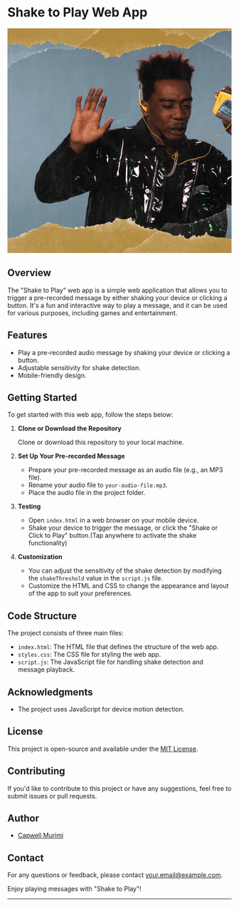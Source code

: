 # Shake to Play Web App

![Shake to Play Demo](demo.gif)

## Overview

The "Shake to Play" web app is a simple web application that allows you to trigger a pre-recorded message by either shaking your device or clicking a button. It's a fun and interactive way to play a message, and it can be used for various purposes, including games and entertainment.

## Features

- Play a pre-recorded audio message by shaking your device or clicking a button.
- Adjustable sensitivity for shake detection.
- Mobile-friendly design.

## Getting Started

To get started with this web app, follow the steps below:

1. **Clone or Download the Repository**

   Clone or download this repository to your local machine.

2. **Set Up Your Pre-recorded Message**

   - Prepare your pre-recorded message as an audio file (e.g., an MP3 file).
   - Rename your audio file to `your-audio-file.mp3`.
   - Place the audio file in the project folder.

3. **Testing**

   - Open `index.html` in a web browser on your mobile device.
   - Shake your device to trigger the message, or click the "Shake or Click to Play" button.(Tap anywhere to activate the shake functionality)

4. **Customization**

   - You can adjust the sensitivity of the shake detection by modifying the `shakeThreshold` value in the `script.js` file.
   - Customize the HTML and CSS to change the appearance and layout of the app to suit your preferences.

## Code Structure

The project consists of three main files:

- `index.html`: The HTML file that defines the structure of the web app.
- `styles.css`: The CSS file for styling the web app.
- `script.js`: The JavaScript file for handling shake detection and message playback.

## Acknowledgments

- The project uses JavaScript for device motion detection.

## License

This project is open-source and available under the [MIT License](LICENSE).

## Contributing

If you'd like to contribute to this project or have any suggestions, feel free to submit issues or pull requests.

## Author

- [Capwell Murimi](https://github.com/capwell-murimi)

## Contact

For any questions or feedback, please contact [your.email@example.com](mailto:capwellmurimi@gmail.com).

Enjoy playing messages with "Shake to Play"!

---
